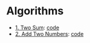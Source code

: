 # Algorithms

 - [1. Two Sum](https://leetcode.com/problems/two-sum/):
   [code](two-sum.cpp)
 - [2. Add Two
   Numbers](https://leetcode.com/problems/add-two-numbers/):
   [code](add-two-numbers.cpp)
